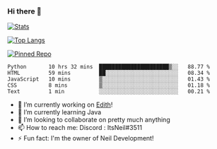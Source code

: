 ### Hi there 👋

[![Stats](https://github-readme-stats.vercel.app/api?username=ItsNeil17&show_icons=true&theme=discord_old_blurple)](https://github.com/ItsNeil17)

[![Top Langs](https://github-readme-stats.vercel.app/api/top-langs/?username=ItsNeil17&theme=discord_old_blurple)](https://github.com/ItsNeil17)

[![Pinned Repo](https://github-readme-stats.vercel.app/api/pin/?username=NeilDevelopment&repo=BeepBoopBot&theme=discord_old_blurple)](https://github.com/NeilDevelopment/BeepBoopBot)
<!--START_SECTION:waka-->
```text
Python       10 hrs 32 mins  ██████████████████████▒░░   88.77 % 
HTML         59 mins         ██░░░░░░░░░░░░░░░░░░░░░░░   08.34 % 
JavaScript   10 mins         ▒░░░░░░░░░░░░░░░░░░░░░░░░   01.43 % 
CSS          8 mins          ▒░░░░░░░░░░░░░░░░░░░░░░░░   01.18 % 
Text         1 min           ░░░░░░░░░░░░░░░░░░░░░░░░░   00.21 % 
```
<!--END_SECTION:waka-->
- 🔭 I’m currently working on [Edith](https://github.com/NeilDevelopment/Edith)!
- 🌱 I’m currently learning Java
- 👯 I’m looking to collaborate on pretty much anything
- 📫 How to reach me: Discord : ItsNeil#3511
- ⚡ Fun fact: I'm the owner of Neil Development!
